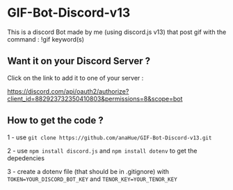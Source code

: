 # GIF-Bot-Discord-v13

This is a discord Bot made by me (using discord.js v13) that post gif with the command : !gif keyword(s)

## Want it on your Discord Server ?
Click on the link to add it to one of your server :

https://discord.com/api/oauth2/authorize?client_id=882923732350410803&permissions=8&scope=bot


## How to get the code ?
1 - use `git clone https://github.com/anaHue/GIF-Bot-Discord-v13.git`

2 - use `npm install discord.js` and `npm install dotenv` to get the depedencies

3 - create a dotenv file (that should be in .gitignore) with `TOKEN=YOUR_DISCORD_BOT_KEY` and `TENOR_KEY=YOUR_TENOR_KEY`
